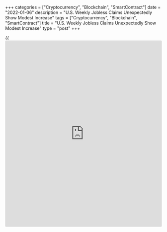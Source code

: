 +++
categories = ["Cryptocurrency", "Blockchain", "SmartContract"]
date = "2022-01-06"
description = "U.S. Weekly Jobless Claims Unexpectedly Show Modest Increase"
tags = ["Cryptocurrency", "Blockchain", "SmartContract"]
title = "U.S. Weekly Jobless Claims Unexpectedly Show Modest Increase"
type = "post"
+++

{{<iframe id="large-banner" src="https://www.bounty.group/#slide=1.0" width="100%" height="600" scrolling="no" style="border: 0px solid rgb(216, 221, 230); border-radius: 3px;">}}

With the more closely watched monthly jobs report looming, the Labor
Department released a report on Thursday unexpectedly showing a modest
increase in first-time claims for U.S. unemployment benefits in the week
ended January 1st.

The report showed initial jobless claims crept up to 207,000, an
increase of 7,000 from the previous week's revised level of 200,000.

The uptick came as a surprise to economists, who had expected jobless
claims to edge down to 197,000 from the 198,000 originally reported for
the previous week.

"The Omicron surge in [coronavirus][1] cases may have helped to prop up
claims, but it's difficult to say conclusively since the claims data are
still subject to seasonal noise," said Nancy Vanden Houten, Lead
Economist at Oxford Economics.

She added, "Assuming any layoffs related to Omicron are limited amid
tight labor market conditions, we expect initial claims to continue to
hover around the 200k mark."

The Labor Department said the less volatile four-week moving average
also inched up to 204,500, an increase of 4,750 from the previous week's
revised average of 199,750.

Continuing claims, a reading on the number of people receiving ongoing
unemployment assistance, also rose by 36,000 to 1.754 million in the
week ended December 25th. In the previous week, continuing claims hit
their lowest level since March of 2020.

The four-week moving average of continuing claims still fell to a new
pandemic-era low of 1,798,750, a decrease of 61,250 from the previous
week's revised average of 1,860,000.

On Friday, the Labor Department is scheduled to release its more closely
watched report on employment in the month of December.

Economists currently expect employment to jump by 400,000 jobs in
December after rising by 210,000 jobs in November. The unemployment rate
is expected to edge down to 4.1 percent from 4.2 percent.

For comments and feedback [contact](https://www.playgroundfx.com/contact/): editorial@rtt[news](https://www.letsplayfx.com/blog/forex-news-website/).com

[Economic News][2]

 **What parts of the world are seeing the best (and worst) economic
performances lately? Click[here][3] to check out our [Econ Scorecard][3]
and find out! See up-to-the-moment [ranking](https://www.playgroundfx.com/blog/crypto-exchange-ranking/)s for the best and worst
performers in [GDP][4], [unemployment rate][5], [inflation][6] and much
more.**

   1. www.rtt[news](https://www.letsplayfx.com/blog/forex-news-website/).com/list/coronavirus.aspx
   2. www.rtt[news](https://www.letsplayfx.com/blog/forex-news-website/).com/Content/EconomicNews.aspx
   3. www.rtt[news](https://www.letsplayfx.com/blog/forex-news-website/).com/economic-scorecard/world-rank/retail-sales/highest-performance.aspx
   4. www.rtt[news](https://www.letsplayfx.com/blog/forex-news-website/).com/economic-scorecard/world-rank/GDP/highest-performance.aspx
   5. www.rtt[news](https://www.letsplayfx.com/blog/forex-news-website/).com/economic-scorecard/world-rank/unemployment-rate/lowest-performance.aspx
   6. www.rtt[news](https://www.letsplayfx.com/blog/forex-news-website/).com/economic-scorecard/world-rank/CPI/highest-performance.aspx